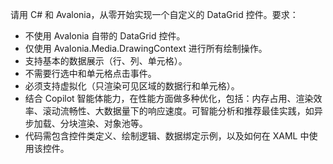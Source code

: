 ﻿请用 C# 和 Avalonia，从零开始实现一个自定义的 DataGrid 控件。要求：
- 不使用 Avalonia 自带的 DataGrid 控件。
- 仅使用 Avalonia.Media.DrawingContext 进行所有绘制操作。
- 支持基本的数据展示（行、列、单元格）。
- 不需要行选中和单元格点击事件。
- 必须支持虚拟化（只渲染可见区域的数据行和单元格）。
- 结合 Copilot 智能体能力，在性能方面做多种优化，包括：内存占用、渲染效率、滚动流畅性、大数据量下的响应速度。可智能分析和推荐最佳实践，如异步加载、分块渲染、对象池等。
- 代码需包含控件类定义、绘制逻辑、数据绑定示例，以及如何在 XAML 中使用该控件。